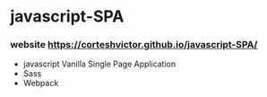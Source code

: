 # javascript-SPA

### website https://corteshvictor.github.io/javascript-SPA/

- javascript Vanilla Single Page Application
- Sass
- Webpack
